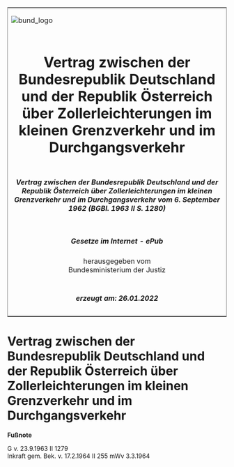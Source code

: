 <span id="DECKBLATT.html"></span>

<table border="0" frame="border" width="100%">

<tr valign="top">

<td align="left">

![bund\_logo](BfJ_2021_Web_de_de.gif)

</td>

<td align="right">

 

</td>

</tr>

<tr align="center" valign="middle">

<td colspan="2">

# Vertrag zwischen der Bundesrepublik Deutschland und der Republik Österreich über Zollerleichterungen im kleinen Grenzverkehr und im Durchgangsverkehr

</td>

</tr>

<tr align="center" valign="middle">

<td colspan="2">

##### Vertrag zwischen der Bundesrepublik Deutschland und der Republik Österreich über Zollerleichterungen im kleinen Grenzverkehr und im Durchgangsverkehr vom 6. September 1962 (BGBl. 1963 II S. 1280)

</td>

</tr>

<tr align="center" valign="middle">

<td colspan="2">

  
  

##### Gesetze im Internet - ePub  
  
herausgegeben vom  
Bundesministerium der Justiz

</td>

</tr>

<tr align="center" valign="bottom">

<td colspan="2">

  
  

##### erzeugt am: 26.01.2022

</td>

</tr>

</table>

<span id="BJNR212800963.html"></span>

# Vertrag zwischen der Bundesrepublik Deutschland und der Republik Österreich über Zollerleichterungen im kleinen Grenzverkehr und im Durchgangsverkehr

<div>

  
**Fußnote**

<div class="jnhtml">

<div>

<div class="jurAbsatz">

G v. 23.9.1963 II 1279  
Inkraft gem. Bek. v. 17.2.1964 II 255 mWv 3.3.1964

</div>

</div>

</div>

</div>
